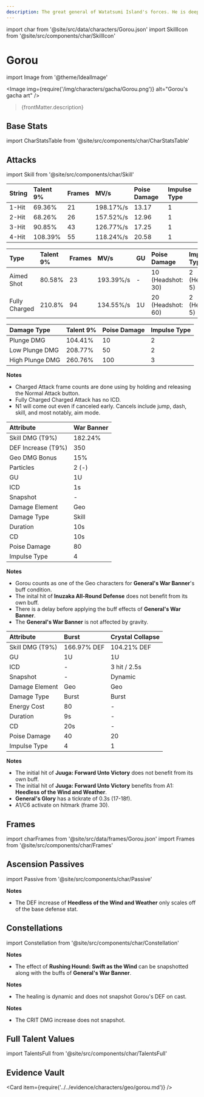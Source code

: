 ```yaml
---
description: The great general of Watatsumi Island's forces. He is deeply trusted by his subordinates.
---
```


import char from '@site/src/data/characters/Gorou.json'
import SkillIcon from '@site/src/components/char/SkillIcon'

# Gorou

import Image from '@theme/IdealImage'

<Image img={require('/img/characters/gacha/Gorou.png')} alt="Gorou's gacha art" />
<blockquote>{frontMatter.description}</blockquote>

## Base Stats

import CharStatsTable from '@site/src/components/char/CharStatsTable'

<CharStatsTable char={char} />

## Attacks

import Skill from '@site/src/components/char/Skill'

<Tabs>
<TabItem value='na' label='Normal Attacks'>
<SkillIcon char={char} skill='na' />
<div class='talent-columns'>
<Skill char={char} skill='na' sectionFilter='Normal Attack' />

| String        | Talent 9% | Frames | MV/s      | Poise Damage | Impulse Type |
| :------------ | :-------- | :----- | :-------- | :----------- | :----------- |
| 1-Hit         | 69.36%    | 21     | 198.17%/s | 13.17        | 1            |
| 2-Hit         | 68.26%    | 26     | 157.52%/s | 12.96        | 1            |
| 3-Hit         | 90.85%    | 43     | 126.77%/s | 17.25        | 1            |
| 4-Hit         | 108.39%   | 55     | 118.24%/s | 20.58        | 1            |

</div>
<div class='talent-columns'>
<Skill char={char} skill='na' sectionFilter='Charged Attack' />

| Type          | Talent 9% | Frames | MV/s      | GU  | Poise Damage        | Impulse Type      |
| :------------ | :-------- | :----- | :-------- | :-- | :------------------ | :---------------- |
| Aimed Shot    | 80.58%    | 23     | 193.39%/s | -   | 10 \(Headshot: 30\) | 2 \(Headshot: 5\) |
| Fully Charged | 210.8%    | 94     | 134.55%/s | 1U  | 20 \(Headshot: 60\) | 2 \(Headshot: 5\) |

</div>
<div class='talent-columns'>
<Skill char={char} skill='na' sectionFilter='Plunging Attack' />

| Damage Type     | Talent 9% | Poise Damage | Impulse Type |
| :-------------- | :-------- | :----------- | :----------- |
| Plunge DMG      | 104.41%   | 10           | 2            |
| Low Plunge DMG  | 208.77%   | 50           | 2            |
| High Plunge DMG | 260.76%   | 100          | 3            |

</div>

**Notes**

* Charged Attack frame counts are done using by holding and releasing the Normal Attack button.
* Fully Charged Charged Attack has no ICD.
* N1 will come out even if canceled early. Cancels include jump, dash, skill, and most notably, aim mode.

</TabItem>

<TabItem value='e' label='Skill'>
<SkillIcon char={char} skill='e' />
<div class='talent-columns'>
<Skill char={char} skill='e' />

| Attribute            | War Banner                        |
| :------------------- | :-------------------------------- |
| Skill DMG \(T9%\)    | 182.24%                           |
| DEF Increase \(T9%\) | 350                               |
| Geo DMG Bonus        | 15%                               |
| Particles            | 2 \(-\)                           |
| GU                   | 1U                                |
| ICD                  | 1s                                |
| Snapshot             | -                                 |
| Damage Element       | Geo                               |
| Damage Type          | Skill                             |
| Duration             | 10s                               |
| CD                   | 10s                               |
| Poise Damage         | 80                                |
| Impulse Type         | 4                                 |

</div>

**Notes**

* Gorou counts as one of the Geo characters for **General's War Banner**'s buff condition.
* The inital hit of **Inuzaka All-Round Defense** does not benefit from its own buff.
* There is a delay before applying the buff effects of **General's War Banner**.
* The **General's War Banner** is not affected by gravity.

</TabItem>

<TabItem value='q' label='Burst'>
<SkillIcon char={char} skill='q' />
<div class='talent-columns'>
<Skill char={char} skill='q'/>

| Attribute         | Burst       | Crystal Collapse |
| :---------------- | :---------- | :--------------- |
| Skill DMG \(T9%\) | 166.97% DEF | 104.21% DEF      |
| GU                | 1U          | 1U               |
| ICD               | -           | 3 hit / 2.5s     |
| Snapshot          | -           | Dynamic          |
| Damage Element    | Geo         | Geo              |
| Damage Type       | Burst       | Burst            |
| Energy Cost       | 80          | -                |
| Duration          | 9s          | -                |
| CD                | 20s         | -                |
| Poise Damage      | 40          | 20               |
| Impulse Type      | 4           | 1                |

</div>

**Notes**

* The initial hit of **Juuga: Forward Unto Victory** does not benefit from its own buff.
* The initial hit of **Juuga: Forward Unto Victory** benefits from A1: **Heedless of the Wind and Weather**.
* **General's Glory** has a tickrate of 0.3s \(17-18f\).
* A1/C6 activate on hitmark \(frame 30\).

</TabItem>
</Tabs>

## Frames

import charFrames from '@site/src/data/frames/Gorou.json'
import Frames from '@site/src/components/char/Frames'

<Frames data={charFrames} />

## Ascension Passives

import Passive from '@site/src/components/char/Passive'

<Tabs>
<TabItem value='passive' label='Passive'>
<Passive char={char} passive={2} />
</TabItem>

<TabItem value='a1' label='Ascension 1'>
<Passive char={char} passive={0} />

**Notes**

* The DEF increase of **Heedless of the Wind and Weather** only scales off of the base defense stat.

</TabItem>

<TabItem value="a4" label="Ascension 4">
<Passive char={char} passive={1} />
</TabItem>
</Tabs>

## Constellations

import Constellation from '@site/src/components/char/Constellation'

<Tabs>
<TabItem value='c1' label='C1'>
<Constellation char={char} constellation={1} />

**Notes**

* The effect of **Rushing Hound: Swift as the Wind** can be snapshotted along with the buffs of **General's War Banner**.

</TabItem>

<TabItem value="c2" label="C2">
<Constellation char={char} constellation={2} />
</TabItem>

<TabItem value='c3' label='C3'>
<Constellation char={char} constellation={3} />
</TabItem>

<TabItem value='c4' label='C4'>
<Constellation char={char} constellation={4} />

**Notes**

* The healing is dynamic and does not snapshot Gorou's DEF on cast.

</TabItem>

<TabItem value='c5' label='C5'>
<Constellation char={char} constellation={5} />
</TabItem>

<TabItem value='c6' label='C6'>
<Constellation char={char} constellation={6} />

**Notes**

* The CRIT DMG increase does not snapshot.

</TabItem>
</Tabs>

## Full Talent Values

import TalentsFull from '@site/src/components/char/TalentsFull'

<TalentsFull char={char}/>

## Evidence Vault

<Card item={require('../../evidence/characters/geo/gorou.md')} />
